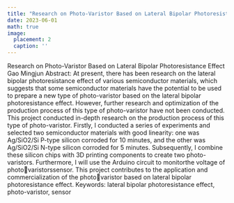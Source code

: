 ```yaml
---
title: "Research on Photo-Varistor Based on Lateral Bipolar Photoresistance Effect"
date: 2023-06-01
math: true
image:
  placement: 2
  caption: ''
---
```


Research on Photo-Varistor Based on Lateral Bipolar Photoresistance Effect
Gao Mingjun
Abstract: At present, there has been research on the lateral bipolar photoresistance effect of 
various semiconductor materials, which suggests that some semiconductor materials have the 
potential to be used to prepare a new type of photo-varistor based on the lateral bipolar 
photoresistance effect. However, further research and optimization of the production process of 
this type of photo-varistor have not been conducted. This project conducted in-depth research on 
the production process of this type of photo-varistor. Firstly, I conducted a series of experiments 
and selected two semiconductor materials with good linearity: one was Ag/SiO2/Si P-type 
silicon corroded for 10 minutes, and the other was Ag/SiO2/Si N-type silicon corroded for 5 
minutes. Subsequently, I combine these silicon chips with 3D printing components to create two 
photo-varistors. Furthermore, I will use the Arduino circuit to monitorthe voltage of photovaristorssensor. This project contributes to the application and commercialization of the photovaristor based on lateral bipolar photoresistance effect.
Keywords: lateral bipolar photoresistance effect, photo-varistor, sensor